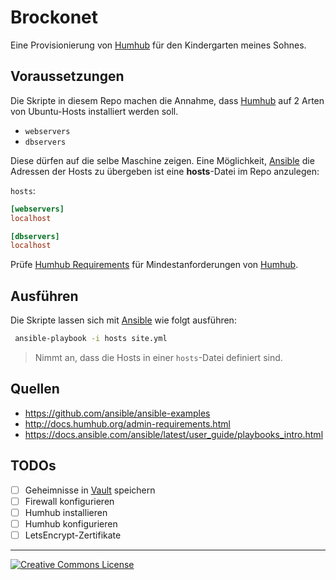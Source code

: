 # Brockonet

Eine Provisionierung von [Humhub] für den Kindergarten meines Sohnes.

## Voraussetzungen

Die Skripte in diesem Repo machen die Annahme, dass [Humhub] auf 2 Arten von Ubuntu-Hosts installiert werden soll.

- `webservers`
- `dbservers`

Diese dürfen auf die selbe Maschine zeigen.
Eine Möglichkeit, [Ansible] die Adressen der Hosts zu übergeben ist eine __hosts__-Datei im Repo anzulegen:

`hosts`:

```toml
[webservers]
localhost

[dbservers]
localhost
```

Prüfe [Humhub Requirements] für Mindestanforderungen von [Humhub].

## Ausführen

Die Skripte lassen sich mit [Ansible] wie folgt ausführen:

```sh
 ansible-playbook -i hosts site.yml
 ```

 > Nimmt an, dass die Hosts in einer `hosts`-Datei definiert sind.

## Quellen

- https://github.com/ansible/ansible-examples
- http://docs.humhub.org/admin-requirements.html
- https://docs.ansible.com/ansible/latest/user_guide/playbooks_intro.html

## TODOs

- [ ] Geheimnisse in [Vault] speichern
- [ ] Firewall konfigurieren
- [ ] Humhub installieren
- [ ] Humhub konfigurieren
- [ ] LetsEncrypt-Zertifikate

---

<a rel="license" href="http://creativecommons.org/licenses/by-sa/4.0/"><img alt="Creative Commons License" style="border-width:0" src="https://i.creativecommons.org/l/by-sa/4.0/88x31.png" /></a>

[Humhub]: https://humhub.org/de
[Humhub Requirements]: http://docs.humhub.org/admin-requirements.html
[Ansible]: https://ansible.org
[Vault]: https://docs.ansible.com/ansible/2.4/vault.html
